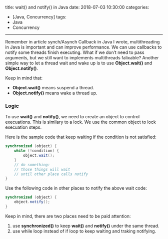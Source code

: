 title: wait() and notify() in Java
date: 2018-07-03 10:30:00
categories:
- [Java, Concurrency]
tags:
- Java
- Concurrency
---

Remember in article synch/Asynch Callback in Java I wrote, multithreading in Java is important and can improve performance. We can use callbacks to notify some threads finish executing. What if we don’t need to pass arguments, but we still want to implements multithreads falixable? Another simple way to let a thread wait and wake up is to use __Object.wait()__ and __Object.notify()__.

Keep in mind that:

- __Object.wait()__ means suspend a thread.
- __Object.notify()__ means wake a thread up.

<!-- more -->

### Logic

To use __wait()__ and __notify()__, we need to create an object to control execuations. This is similary to a lock. We use the common object to lock execuation steps.

Here is the sample code that keep waiting if the condition is not satisfied:

```java
synchronized (object) {
    while (!condition) {
        object.wait();
    }
    // do something:
    // those things will wait 
    // until other place calls notify
}
```

Use the following code in other places to notify the above wait code:

```java
synchronized (object) {
    object.notify();
}
```

Keep in mind, there are two places need to be paid attention:

1. use __synchronized()__ to keep __wait()__ and __notify()__ under the same thread.
2. use while loop instead of if loop to keep waiting and traking notifying.

